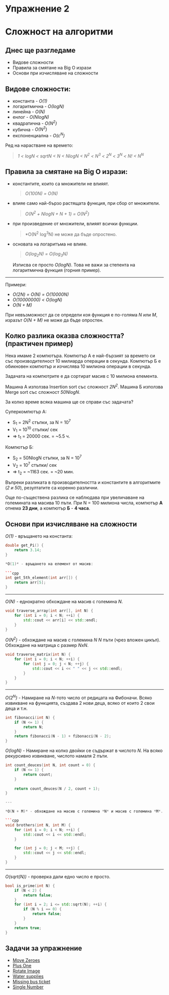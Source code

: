 # Упражнение 2

# Сложност на алгоритми
  
## Днес ще разгледаме

- Видове сложности
- Правила за смятане на Big O изрази
- Основи при изчисляване на сложности

## Видове сложности:

- константа - *O(1)*
- логаритмична - *О(logN)*
- линейна - *O(N)*
- енлог - *O(NlogN)*
- квадратична - *O(N<sup>2</sup>)*
- кубична - *O(N<sup>3</sup>)*
- експоненциална - *O(c<sup>N</sup>)*

Ред на нарастване на времето:

>*1 < logN < sqrtN < N < NlogN < N<sup>2</sup> < N<sup>3</sup> < 2<sup>N</sup> < 3<sup>N</sup> < N! < N<sup>N</sup>*


## Правила за смятане на Big O изрази:

- константите, които са множители не влияят.
  > *O(100N) = O(N)*

- влияе само най-бързо растящата функция, при сбор от множители.
  > *О(N<sup>2</sup> + NlogN + N + 1) = O(N<sup>2</sup>)*

- при произведение от множители, влияят всички функции.
  > *O(N<sup>2</sup> log<sup>3</sup>N) не може да бъде опростено.

- основата на логаритъма не влияе.
  > *O(log<sub>2</sub>N) = O(log<sub>3</sub>N)*

    Изписва се просто *O(logN)*.
    Това не важи за степента на логаритмична функция (горния пример).
    
---

Примери:
- *О(2N) = O(N) = O(10000N)*
- *O(10000000) < O(logN)*
- *O(N + M)*

При невъзможност да се определи коя функция е по-голяма *N* или *М*, изразът *O(N + M)* не може да бъде опростен.


## Колко разлика оказва сложността? (практичен пример)

Нека имаме 2 компютъра. Компютър А е най-бързият за времето си със производителност 10 милиарда операции в секунда. Компютър Б е обикновен компютър и изчислява 10 милиона операции в секунда.

Задачата на компютрите е да сортират масив с 10 милиона елемента. 

Машина А използва Insertion sort със сложност *2N<sup>2</sup>*. Машина Б използва Мerge sort със сложност *50NlogN*.

За колко време всяка машина ще се справи със задачата?

Суперкомпютър А:
- S<sub>1</sub> = 2N<sup>2</sup> стъпки, за N = 10<sup>7</sup>
- V<sub>1</sub> = 10<sup>10</sup> стъпки/ сек
- => t<sub>1</sub> = 20000 сек. = ~5.5 ч.

Компютър Б:
- S<sub>2</sub> = 50NlogN стъпки, за N = 10<sup>7</sup>
- V<sub>2</sub> = 10<sup>7</sup> стъпки/ сек
- => t<sub>2</sub> = ~1163 сек. = ~20 мин.

Въпреки разликата в производителността и константите в алгоритмите (*2 и 50*), резултатите са коренно различни.

Още по-съществена разлика се наблюдава при увеличаване на големината на масива 10 пъти. При N = 100 милиона числа, компютър **А** отнема **23 дни**, а компютър **Б** - **4 часа**.


## Основи при изчисляване на сложности

*O(1)* - връщането на константа:
  
```cpp
double get_Pi() {
    return 3.14;
}

*O(1)* - връщането на елемент от масив:
  
```cpp
int get_5th_element(int arr[]) {
    return arr[5];
}
```

---

*O(N)* - еднократно обхождане на масив с големина *N*.

```cpp
void traverse_array(int arr[], int N) {
    for (int i = 0; i < N; ++i) {
        std::cout << arr[i] << std::endl;
    }
}
```

*O(N<sup>2</sup>)* - обхождане на масив с големина *N* *N* пъти (чрез вложен цикъл). Обхождане на матрица с размер *NxN*.

```cpp
void traverse_matrix(int N) {
    for (int i = 0; i < N; ++i) {
        for (int j = 0; j < N; ++j) {
            std::cout << i << " " << j << std::endl;
        }
    }
}
```

---

*O(2<sup>N</sup>)* - Намиране на *N*-тото число от редицата на Фибоначи. Всяко извикване на функцията, създава 2 нови деца, всяко от които 2 свои деца и т.н.

```cpp
int fibonacci(int N) {
    if (N <= 1) {
        return N;
    }
    return fibonacci(N - 1) + fibonacci(N - 2);
}
```


*O(logN)* - Намиране на колко двойки се съдържат в числото *N*. На всяко рекурсивно извикване, числото намаля 2 пъти.

```cpp
int count_deuces(int N, int count = 0) {
    if (N <= 1) {
        return count;
    }
    
    return count_deuces(N / 2, count + 1);
}

---

*O(N + M)* - обхождане на масив с големина *N* и масив с големина *M*.

```cpp
void brothers(int N, int M) {
    for (int i = 0; i < N; ++i) {
        std::cout << i << std::endl;
    }

    for (int j = 0; j < M; ++j) {
        std::cout << j << std::endl;
    }
}
```

---

*O(sqrt(N))* - проверка дали едно число е просто.

```cpp
bool is_prime(int N) {
    if (N < 2) {
        return false;
    }
    for (int i = 2; i <= std::sqrt(N); ++i) {
        if (N % i == 0) {
            return false;
        }
    }
    return true;
}
```


## Задачи за упражнение

- [Move Zeroes](https://leetcode.com/problems/move-zeroes/)
- [Plus One](https://leetcode.com/problems/plus-one/)
- [Rotate Image](https://leetcode.com/problems/rotate-image/)
- [Water supplies](https://www.hackerrank.com/contests/practice-1-sda/challenges/challenge-2196)
- [Missing bus ticket](https://www.hackerrank.com/contests/sda-hw-1-2022/challenges/missing-bus-ticket/problem)
- [Single Number](https://leetcode.com/problems/single-number/)

